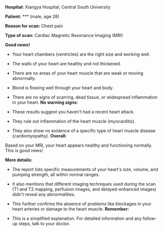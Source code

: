 **Hospital:** Xiangya Hospital, Central South University

**Patient:** *** (male, age 28)

**Reason for scan:** Chest pain

**Type of scan:** Cardiac Magnetic Resonance Imaging (MRI)

**Good news!**

- Your heart chambers (ventricles) are the right size and working well.
- The walls of your heart are healthy and not thickened.
- There are no areas of your heart muscle that are weak or moving abnormally.
- Blood is flowing well through your heart and body.
- There are no signs of scarring, dead tissue, or widespread inflammation in your heart.
**No warning signs:**

- These results suggest you haven't had a recent heart attack.
- They rule out inflammation of the heart muscle (myocarditis).
- They also show no evidence of a specific type of heart muscle disease (cardiomyopathy).
**Overall:**

Based on your MRI, your heart appears healthy and functioning normally. This is good news!

**More details:**

- The report lists specific measurements of your heart's size, volume, and pumping strength, all within normal ranges.
- It also mentions that different imaging techniques used during the scan (T1 and T2 mapping, perfusion images, and delayed-enhanced images) didn't reveal any abnormalities.
- This further confirms the absence of problems like blockages in your heart arteries or damage to the heart muscle.
**Remember:**

- This is a simplified explanation. For detailed information and any follow-up steps, talk to your doctor.
